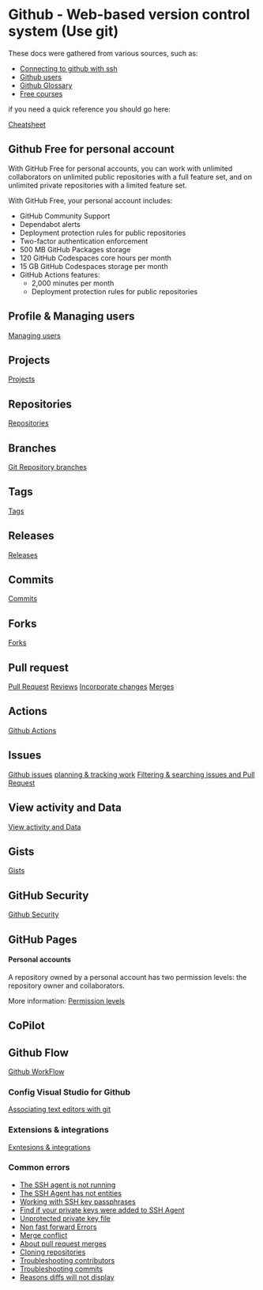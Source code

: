 # Github - Web-based version control system (Use git)

These docs were gathered from various sources, such as:

- [Connecting to github with ssh](https://docs.github.com/en/authentication/connecting-to-github-with-ssh/generating-a-new-ssh-key-and-adding-it-to-the-ssh-agent)
- [Github users](https://docs.github.com/en/enterprise-cloud@latest/admin/user-management)
- [Github Glossary](https://docs.github.com/en/get-started/quickstart/github-glossary)
- [Free courses](https://docs.github.com/en/get-started/quickstart/git-and-github-learning-resources)

if you need a quick reference you should go here:

[Cheatsheet](https://training.github.com/downloads/es_ES/github-git-cheat-sheet.pdf)

## Github Free for personal account

With GitHub Free for personal accounts, you can work with unlimited collaborators on unlimited public repositories with a full feature set, and on unlimited private repositories with a limited feature set.

With GitHub Free, your personal account includes:

- GitHub Community Support
- Dependabot alerts
- Deployment protection rules for public repositories
- Two-factor authentication enforcement
- 500 MB GitHub Packages storage
- 120 GitHub Codespaces core hours per month
- 15 GB GitHub Codespaces storage per month
- GitHub Actions features:
  - 2,000 minutes per month
  - Deployment protection rules for public repositories

## Profile & Managing users

[Managing users](./managinguser.md)

## Projects

[Projects](./projects.md)

## Repositories

[Repositories](./repositories.md)

## Branches

[Git Repository branches](./branches.md)

## Tags

[Tags](./tags.md)

## Releases

[Releases](./releases.md)

## Commits

[Commits](./commits.md)

## Forks

[Forks](./forks.md)

## Pull request

[Pull Request](./pullrequest.md)
[Reviews](./reviews.md)
[Incorporate changes](./incorporatechanges.md)
[Merges](./merges.md)

## Actions

[Github Actions](./actions.md)

## Issues

[Github issues](./issues.md)
[planning & tracking work](./planningtrackingwork.md)
[Filtering & searching issues and Pull Request](./filtersearchingissuespullrequest.md)

## View activity and Data

[View activity and Data](./actitivydata.md)

## Gists

[Gists](./gists.md)

## GitHub Security

[Github Security](./security.md)

## GitHub Pages

#### Personal accounts

A repository owned by a personal account has two permission levels: the repository owner and collaborators.

More information: [Permission levels](https://docs.github.com/en/account-and-profile/setting-up-and-managing-your-personal-account-on-github/managing-personal-account-settings/permission-levels-for-a-personal-account-repository)

## CoPilot

## Github Flow

[Github WorkFlow](./githubflow.md)

### Config Visual Studio for Github

[Associating text editors with git](https://docs.github.com/en/get-started/getting-started-with-git/associating-text-editors-with-git)

### Extensions & integrations

[Exntesions & integrations](https://docs.github.com/en/get-started/exploring-integrations/github-extensions-and-integrations)

### Common errors

- [The SSH agent is not running](https://stackoverflow.com/questions/17846529/could-not-open-a-connection-to-your-authentication-agent)
- [The SSH Agent has not entities](https://stackoverflow.com/questions/26505980/github-permission-denied-ssh-add-agent-has-no-identities)
- [Working with SSH key passphrases](https://docs.github.com/en/authentication/connecting-to-github-with-ssh/working-with-ssh-key-passphrases)
- [Find if your private keys were added to SSH Agent](https://www.freecodecamp.org/news/how-to-manage-multiple-ssh-keys/)
- [Unprotected private key file](https://www.howtogeek.com/168119/fixing-warning-unprotected-private-key-file-on-linux/)
- [Non fast forward Errors](https://docs.github.com/en/get-started/using-git/dealing-with-non-fast-forward-errors)
- [Merge conflict](https://docs.github.com/en/pull-requests/collaborating-with-pull-requests/addressing-merge-conflicts/resolving-a-merge-conflict-using-the-command-line)
- [About pull request merges](https://docs.github.com/en/pull-requests/collaborating-with-pull-requests/incorporating-changes-from-a-pull-request/about-pull-request-merges)
- [Cloning repositories](https://docs.github.com/en/repositories/creating-and-managing-repositories/cloning-a-repository#troubleshooting-cloning-errors)
- [Troubleshooting contributors](https://docs.github.com/en/repositories/viewing-activity-and-data-for-your-repository/viewing-a-projects-contributors#troubleshooting-contributors)
- [Troubleshooting commits](https://docs.github.com/en/pull-requests/committing-changes-to-your-project/troubleshooting-commits/commit-exists-on-github-but-not-in-my-local-clone)
- [Reasons diffs will not display](https://docs.github.com/en/pull-requests/collaborating-with-pull-requests/proposing-changes-to-your-work-with-pull-requests/about-comparing-branches-in-pull-requests#reasons-diffs-will-not-display)
